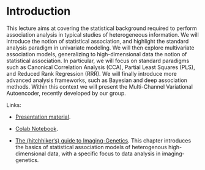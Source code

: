 # Introduction 

This lecture aims at covering the statistical background required to perform association analysis in typical studies of heterogeneous information. We will introduce the notion of statistical association, and highlight the standard analysis paradigm in univariate modeling. We will then explore multivariate association models, generalizing to high-dimensional data the notion of statistical association. In particular, we will focus on standard paradigms such as Canonical Correlation Analysis (CCA), Partial Least Squares (PLS), and Reduced Rank Regression (RRR). We will finally introduce more advanced analysis frameworks, such as Bayesian and deep association methods. Within this context we will present the Multi-Channel Variational Autoencoder, recently developed by our group. 

Links:

- [Presentation material](https://marcolorenzi.github.io/material/winter_school/Imaging-Genetics-winter_school_Verona_2019_compressed.pdf).   

- [Colab Notebook](https://colab.research.google.com/drive/1FNDpXdc_U_UCEabCeXUWjLKOZT8gutJg).

- [The (hitchhiker‘s) guide to Imaging-Genetics](https://marcolorenzi.github.io/material/winter_school/Imaging_Genetics_Book_Chapter.pdf).
This chapter introduces the basics of statistical association models of heterogenous high-dimensional data, with a specific focus to data analysis in imaging-genetics.





